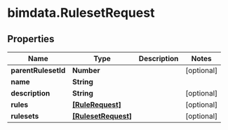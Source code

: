 # bimdata.RulesetRequest

## Properties

Name | Type | Description | Notes
------------ | ------------- | ------------- | -------------
**parentRulesetId** | **Number** |  | [optional] 
**name** | **String** |  | 
**description** | **String** |  | [optional] 
**rules** | [**[RuleRequest]**](RuleRequest.md) |  | [optional] 
**rulesets** | [**[RulesetRequest]**](RulesetRequest.md) |  | [optional] 


